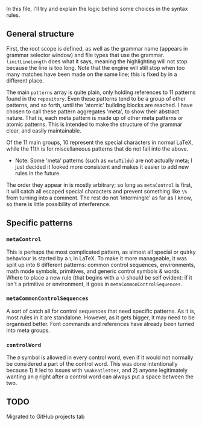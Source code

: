 In this file, I'll try and explain the logic behind some choices in the syntax rules.

## General structure
First, the root scope is defined, as well as the grammar name (appears in grammar selector window) and file types that use the grammar. `limitLineLength` does what it says, meaning the highlighting will not stop because the line is too long. Note that the engine will still stop when too many matches have been made on the same line; this is fixed by in a different place.

The main `patterns` array is quite plain, only holding references to 11 patterns found in the `repository`. Even these patterns tend to be a group of other patterns, and so forth, until the 'atomic' building blocks are reached. I have chosen to call these pattern aggregates 'meta', to show their abstract nature. That is, each meta pattern is made up of other meta patterns or atomic patterns. This is intended to make the structure of the grammar clear, and easily maintainable.

Of the 11 main groups, 10 represent the special characters in normal LaTeX, while the 11th is for miscellaneous patterns that do not fall into the above.

- Note: Some 'meta' patterns (such as `metaTilde`) are not actually meta; I just decided it looked more consistent and makes it easier to add new rules in the future.

The order they appear in is mostly arbitrary; so long as `metaControl` is first, it will catch all escaped special characters and prevent something like `\%` from turning into a comment. The rest do not 'intermingle' as far as I know, so there is little possibility of interference.


## Specific patterns

### `metaControl`
This is perhaps the most complicated pattern, as almost all special or quirky behaviour is started by a `\` in LaTeX. To make it more manageable, it was split up into 6 different patterns: common control sequences, environments, math mode symbols, primitives, and generic control symbols & words. Where to place a new rule (that begins with a `\`) should be self evident: if it isn't a primitive or environment, it goes in `metaCommonControlSequences`.

### `metaCommonControlSequences`
A sort of catch all for control sequences that need specific patterns. As it is, most rules in it are standalone. However, as it gets bigger, it may need to be organised better. Font commands and references have already been turned into meta groups.

### `controlWord`
The `@` symbol is allowed in every control word, even if it would not normally be considered a part of the control word. This was done intentionally because 1) it led to issues with `\makeatletter`, and 2) anyone legitimately wanting an `@` right after a control word can always put a space between the two.


## TODO
Migrated to GitHub projects tab
